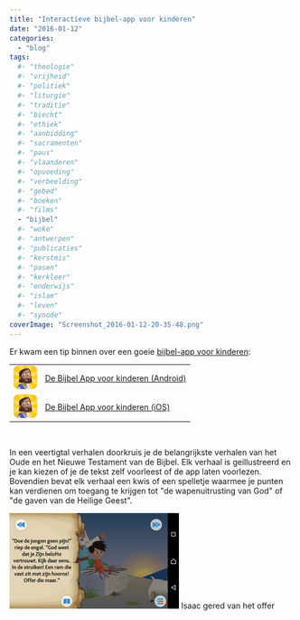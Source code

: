 ```yaml
---
title: "Interactieve bijbel-app voor kinderen"
date: "2016-01-12"
categories: 
  - "blog"
tags:
  #- "theologie"
  #- "vrijheid"
  #- "politiek"
  #- "liturgie"
  #- "traditie"
  #- "biecht"
  #- "ethiek"
  #- "aanbidding"
  #- "sacramenten"
  #- "paus"
  #- "vlaanderen"
  #- "opvoeding"
  #- "verbeelding"
  #- "gebed"
  #- "boeken"
  #- "films"
  - "bijbel"
  #- "woke"
  #- "antwerpen"
  #- "publicaties"
  #- "kerstmis"
  #- "pasen"
  #- "kerkleer"
  #- "onderwijs"
  #- "islam"
  #- "leven"
  #- "synode"
coverImage: "Screenshot_2016-01-12-20-35-48.png"
---
```


Er kwam een tip binnen over een goeie [bijbel-app voor kinderen](https://www.bible.com/nl/kids):

<table class="widget"><tbody><tr><td><a href="https://play.google.com/store/apps/details?id=com.bible.kids&amp;featurem&amp;hl=nl"><img src="images/kinderen.png" alt="bijbel-app voor kinderen" width="42" height="42" data-pin-nopin="true"></a></td><td><a href="https://play.google.com/store/apps/details?id=com.bible.kids&amp;featurem&amp;hl=nl">De Bijbel App voor kinderen (Android)</a></td></tr><tr><td><a href="https://itunes.apple.com/nl/app/bible-for-kids/id668692393?ls=1&amp;mt=8"><img src="images/kinderen.png" alt="bijbel-app voor kinderen" width="42" height="42"></a></td><td><a href="https://itunes.apple.com/nl/app/bible-for-kids/id668692393?ls=1&amp;mt=8">De Bijbel App voor kinderen (iOS)</a></td></tr></tbody></table>

 

In een veertigtal verhalen doorkruis je de belangrijkste verhalen van het Oude en het Nieuwe Testament van de Bijbel. Elk verhaal is geillustreerd en je kan kiezen of je de tekst zelf voorleest of de app laten voorlezen. Bovendien bevat elk verhaal een kwis of een spelletje waarmee je punten kan verdienen om toegang te krijgen tot "de wapenuitrusting van God" of "de gaven van de Heilige Geest".

![Isaac gered van het offer](images/Screenshot_2016-01-12-20-37-02-300x169.png) Isaac gered van het offer
